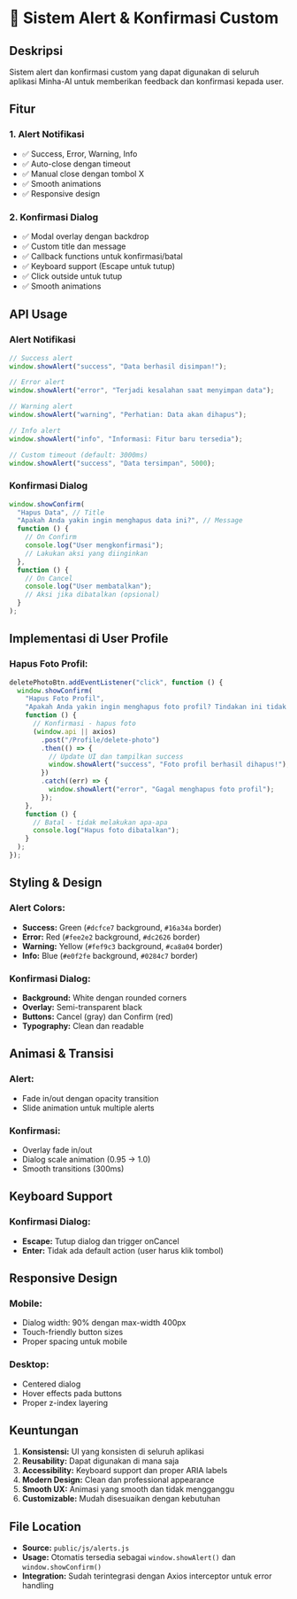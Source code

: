 # 🔔 Sistem Alert & Konfirmasi Custom

## Deskripsi

Sistem alert dan konfirmasi custom yang dapat digunakan di seluruh aplikasi Minha-AI untuk memberikan feedback dan konfirmasi kepada user.

## Fitur

### **1. Alert Notifikasi**

- ✅ Success, Error, Warning, Info
- ✅ Auto-close dengan timeout
- ✅ Manual close dengan tombol X
- ✅ Smooth animations
- ✅ Responsive design

### **2. Konfirmasi Dialog**

- ✅ Modal overlay dengan backdrop
- ✅ Custom title dan message
- ✅ Callback functions untuk konfirmasi/batal
- ✅ Keyboard support (Escape untuk tutup)
- ✅ Click outside untuk tutup
- ✅ Smooth animations

## API Usage

### **Alert Notifikasi**

```javascript
// Success alert
window.showAlert("success", "Data berhasil disimpan!");

// Error alert
window.showAlert("error", "Terjadi kesalahan saat menyimpan data");

// Warning alert
window.showAlert("warning", "Perhatian: Data akan dihapus");

// Info alert
window.showAlert("info", "Informasi: Fitur baru tersedia");

// Custom timeout (default: 3000ms)
window.showAlert("success", "Data tersimpan", 5000);
```

### **Konfirmasi Dialog**

```javascript
window.showConfirm(
  "Hapus Data", // Title
  "Apakah Anda yakin ingin menghapus data ini?", // Message
  function () {
    // On Confirm
    console.log("User mengkonfirmasi");
    // Lakukan aksi yang diinginkan
  },
  function () {
    // On Cancel
    console.log("User membatalkan");
    // Aksi jika dibatalkan (opsional)
  }
);
```

## Implementasi di User Profile

### **Hapus Foto Profil:**

```javascript
deletePhotoBtn.addEventListener("click", function () {
  window.showConfirm(
    "Hapus Foto Profil",
    "Apakah Anda yakin ingin menghapus foto profil? Tindakan ini tidak dapat dibatalkan.",
    function () {
      // Konfirmasi - hapus foto
      (window.api || axios)
        .post("/Profile/delete-photo")
        .then(() => {
          // Update UI dan tampilkan success
          window.showAlert("success", "Foto profil berhasil dihapus!");
        })
        .catch((err) => {
          window.showAlert("error", "Gagal menghapus foto profil");
        });
    },
    function () {
      // Batal - tidak melakukan apa-apa
      console.log("Hapus foto dibatalkan");
    }
  );
});
```

## Styling & Design

### **Alert Colors:**

- **Success:** Green (`#dcfce7` background, `#16a34a` border)
- **Error:** Red (`#fee2e2` background, `#dc2626` border)
- **Warning:** Yellow (`#fef9c3` background, `#ca8a04` border)
- **Info:** Blue (`#e0f2fe` background, `#0284c7` border)

### **Konfirmasi Dialog:**

- **Background:** White dengan rounded corners
- **Overlay:** Semi-transparent black
- **Buttons:** Cancel (gray) dan Confirm (red)
- **Typography:** Clean dan readable

## Animasi & Transisi

### **Alert:**

- Fade in/out dengan opacity transition
- Slide animation untuk multiple alerts

### **Konfirmasi:**

- Overlay fade in/out
- Dialog scale animation (0.95 → 1.0)
- Smooth transitions (300ms)

## Keyboard Support

### **Konfirmasi Dialog:**

- **Escape:** Tutup dialog dan trigger onCancel
- **Enter:** Tidak ada default action (user harus klik tombol)

## Responsive Design

### **Mobile:**

- Dialog width: 90% dengan max-width 400px
- Touch-friendly button sizes
- Proper spacing untuk mobile

### **Desktop:**

- Centered dialog
- Hover effects pada buttons
- Proper z-index layering

## Keuntungan

1. **Konsistensi:** UI yang konsisten di seluruh aplikasi
2. **Reusability:** Dapat digunakan di mana saja
3. **Accessibility:** Keyboard support dan proper ARIA labels
4. **Modern Design:** Clean dan professional appearance
5. **Smooth UX:** Animasi yang smooth dan tidak mengganggu
6. **Customizable:** Mudah disesuaikan dengan kebutuhan

## File Location

- **Source:** `public/js/alerts.js`
- **Usage:** Otomatis tersedia sebagai `window.showAlert()` dan `window.showConfirm()`
- **Integration:** Sudah terintegrasi dengan Axios interceptor untuk error handling

